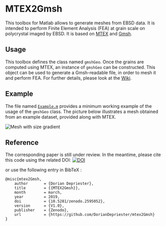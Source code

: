 # MTEX2Gmsh
This toolbox for Matlab allows to generate meshes from EBSD data. It is intended to perform Finite Element Analysis (FEA) at grain scale on polycrystal imaged by EBSD. It is based on [MTEX](http://mtex-toolbox.github.io/) and [Gmsh](http://gmsh.info/).

## Usage
This toolbox defines the class named `gmshGeo`. Once the grains are computed using MTEX, an instance of `gmshGeo` can be constructed. This object can be used to generate a Gmsh-readable file, in order to mesh it and perform FEA. For further details, please look at the [Wiki](https://github.com/DorianDepriester/mtex2Gmsh/wiki).

## Example
The file named [`Example.m`](https://github.com/DorianDepriester/mtex2Gmsh/blob/master/Example.m) provides a minimum working example of the usage of the `gmshGeo` class. The picture below illustrates a mesh obtained from an example dataset, provided along with MTEX.

![Mesh with size gradient](https://user-images.githubusercontent.com/7643875/57290884-a1abd180-70be-11e9-8383-8675d1221f93.png)


## Reference
The corresponding paper is still under review. In the meantime, please cite this code using the related DOI:
[![DOI](https://zenodo.org/badge/137471547.svg)](https://zenodo.org/badge/latestdoi/137471547)

or use the following entry in BibTeX :
```
@misc{mtex2Gmsh,
    author       = {Dorian Depriester},
    title        = {{MTEX2Gmsh}},
    month        = march,
    year         = 2019,
    doi          = {10.5281/zenodo.2595052},
    version      = {V1.0},
    publisher    = {Zenodo},
    url          = {https://github.com/DorianDepriester/mtex2Gmsh}
}
```
